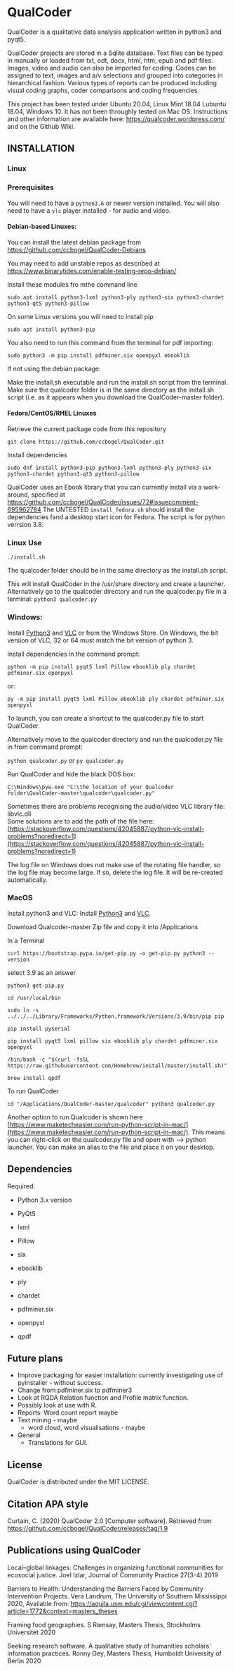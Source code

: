 # QualCoder
QualCoder is a qualitative data analysis application written in python3 and pyqt5.

QualCoder projects are stored in a Sqlite database. Text files can be typed in manually or loaded from txt, odt, docx, html, htm, epub and  pdf files. Images, video and audio can also be imported for coding. Codes can be assigned to text, images and a/v selections and grouped into categories in hierarchical fashion. Various types of reports can be produced including visual coding graphs, coder comparisons and coding frequencies.

This project has been tested under Ubuntu 20.04, Linux Mint 18.04 Lubuntu 18.04, Windows 10. It has not been throughly tested on Mac OS.
Instructions and other information are available here: https://qualcoder.wordpress.com/ and on the Github Wiki.

## INSTALLATION 


### Linux

### Prerequisites
You will need to have a `python3.6` or newer version installed.
You will also need to have a `vlc` player installed - for audio and video. 


#### Debian-based Linuxes:

You can install the latest debian package from https://github.com/ccbogel/QualCoder-Debians

You may need to add unstable repos as described at https://www.binarytides.com/enable-testing-repo-debian/

Install these modules fro mthe command line

`sudo apt install python3-lxml python3-ply python3-six python3-chardet python3-qt5 python3-pillow`

On some Linux versions you will need to install pip

`sudo apt install python3-pip`

You also need to run this command from the terminal for pdf importing:

`sudo python3 -m pip install pdfminer.six openpyxl ebooklib`

If not using the debian package:

Make the install.sh executable and run the install.sh script from the terminal. Make sure the qualcoder folder is in the same directory as the install.sh script (i.e. as it appears when you download the QualCoder-master folder). 

#### Fedora/CentOS/RHEL Linuxes

Retrieve the current package code from this repository

`git clone https://github.com/ccbogel/QualCoder.git`

Install dependencies 

`sudo dnf install python3-pip python3-lxml python3-ply python3-six python3-chardet python3-qt5 python3-pillow`

QualCoder uses an Ebook library that you can currently install via a work-around, specified at https://github.com/ccbogel/QualCoder/issues/72#issuecomment-695962784
The UNTESTED `install_fedora.sh` should install the dependencies fand a desktop start icon for Fedora. The script is for python verrsion 3.8.


### Linux Use 

`./install.sh`

The qualcoder folder should be in the same directory as the install.sh script.

This will install QualCoder in the /usr/share directory and create a launcher. Alternatively go to the qualcoder directory and run the qualcoder.py file in a terminal: `python3 qualcoder.py`


### Windows: 

Install [Python3](https://www.python.org/downloads/) and [VLC](https://www.videolan.org/vlc/download-windows.html) or from the Windows Store. On Windows, the bit version of VLC, 32 or 64 must match the bit version of python 3.

Install dependencies in the command prompt:

`python -m pip install pyqt5 lxml Pillow ebooklib ply chardet pdfminer.six openpyxl`

or:

`py -m pip install pyqt5 lxml Pillow ebooklib ply chardet pdfminer.six openpyxl`

To launch, you can create a shortcut to the qualcoder.py file to start QualCoder.

Alternatively move to the qualcoder directory and run the qualcoder.py file in from command prompt: 

`python qualcoder.py`  or `py qualcoder.py`

Run QualCoder and hide the black DOS box:

`C:\Windows\pyw.exe "C:\the location of your Qualcoder folder\QualCoder-master\qualcoder\qualcoder.py"`

Sometimes there are problems recognising the audio/video VLC library file: libvlc.dll  
Some solutions are to add the path of the file here: [https://stackoverflow.com/questions/42045887/python-vlc-install-problems?noredirect=1](https://stackoverflow.com/questions/42045887/python-vlc-install-problems?noredirect=1)

The log file on Windows does not make use of the rotating file handler, so the log file may become large. If so, delete the log file. It will be re-created automatically.


### MacOS

Install python3 and VLC:
Install [Python3](https://www.python.org/downloads/) and [VLC](https://www.videolan.org/vlc/).

Download Qualcoder-master Zip file and copy it into /Applications

In a Terminal

`curl https://bootstrap.pypa.io/get-pip.py -o get-pip.py
python3 --version`

select 3.9 as an answer

`python3 get-pip.py`

`cd /usr/local/bin`

`sudo ln -s ../../../Library/Frameworks/Python.framework/Versions/3.9/bin/pip pip`

`pip install pyserial`

`pip install pyqt5 lxml pillow six ebooklib ply chardet pdfminer.six openpyxl`

`/bin/bash -c "$(curl -fsSL https://raw.githubusercontent.com/Homebrew/install/master/install.sh)"`

`brew install qpdf`

To run QualCoder

`cd "/Applications/QualCoder-master/qualcoder"
python3 qualcoder.py`

Another option to run Qualcoder is shown here [https://www.maketecheasier.com/run-python-script-in-mac/](https://www.maketecheasier.com/run-python-script-in-mac/). This means you can right-click on the qualcoder.py file and open with --> python launcher.
 You can make an alias to the file and place it on your desktop.
 
## Dependencies
Required:

* Python 3.x version

* PyQt5

* lxml

* Pillow

* six

* ebooklib

* ply

* chardet

* pdfminer.six

* openpyxl

* qpdf


## Future plans
* Improve packaging for easier installation: currently investigating use of pyinstaller - without success.
* Change from pdfminer.six to pdfminer3
* Look at RQDA Relation function and Profile matrix function.
* Possibly look at use with R.
* Reports:
        Word count report maybe
* Text mining - maybe 
    * word cloud, word visualisations - maybe
* General
    * Translations for GUI.

## License
QualCoder is distributed under the MIT LICENSE.

##  Citation APA style

Curtain, C. (2020) QualCoder 2.0 [Computer software]. Retrieved from
https://github.com/ccbogel/QualCoder/releases/tag/1.9

## Publications using QualCoder
Local–global linkages: Challenges in organizing functional communities for ecosocial justice. Joel Izlar, Journal of Community Practice 27(3-4) 2019

Barriers to Health: Understanding the Barriers Faced by Community Intervention Projects. Vera Landrum, The University of Southern Mississippi 2020, Available from: https://aquila.usm.edu/cgi/viewcontent.cgi?article=1772&context=masters_theses

Framing food geographies. S Ramsay, Masters Thesis, Stockholms Universitet 2020

Seeking research software. A qualitative study of humanities scholars' information practices. Ronny Gey, Masters Thesis, Humboldt University of Berlin 2020

